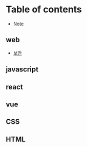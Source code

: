 # Table of contents

* [Note](README.md)

## web

* [보안](web/undefined.md)

## javascript

## react

## vue

## CSS

## HTML

